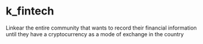 # k_fintech
Linkear the entire community that wants to record their financial information until they have a cryptocurrency as a mode of exchange in the country
